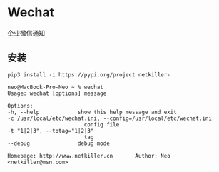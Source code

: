 # Wechat

企业微信通知

## 安装

    pip3 install -i https://pypi.org/project netkiller-
    
    neo@MacBook-Pro-Neo ~ % wechat 
    Usage: wechat [options] message

    Options:
    -h, --help            show this help message and exit
    -c /usr/local/etc/wechat.ini, --config=/usr/local/etc/wechat.ini
                            config file
    -t "1|2|3", --totag="1|2|3"
                            tag
    --debug               debug mode

    Homepage: http://www.netkiller.cn       Author: Neo <netkiller@msn.com>